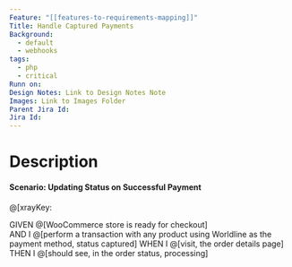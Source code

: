 ```yaml
---
Feature: "[[features-to-requirements-mapping]]"
Title: Handle Captured Payments
Background:
  - default
  - webhooks
tags:
  - php
  - critical
Runn on: 
Design Notes: Link to Design Notes Note
Images: Link to Images Folder
Parent Jira Id: 
Jira Id: 
---
```


# Description


#### Scenario: Updating Status on Successful Payment
@[xrayKey: 

GIVEN @[WooCommerce store is ready for checkout]  
AND I @[perform a transaction with any product using Worldline as the payment method, status captured]
WHEN I @[visit, the order details page]
THEN I @[should see, in the order status, processing]
